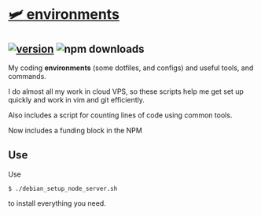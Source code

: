 # [:small_airplane: environments](https://github.com/cris691/environments)

## [![version](https://img.shields.io/npm/v/environments.svg?label=&color=0080FF)](https://github.com/cris691/environments/releases/latest) ![npm downloads](https://img.shields.io/npm/dt/environments) 

My coding **environments** (some dotfiles, and configs) and useful tools, and commands. 

I do almost all my work in cloud VPS, so these scripts help me get set up quickly and work in vim and git efficiently.

Also includes a script for counting lines of code using common tools.

Now includes a funding block in the NPM 

## Use

Use 

`$ ./debian_setup_node_server.sh`

to install everything you need.
